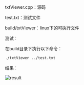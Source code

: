 txtViewer.cpp：源码

test.txt：测试文件

build/txtViewer：linux下的可执行文件

测试：

在build目录下执行以下命令：

```bash
./txtViewer ../test.txt
```

结果：

![result](/home/thz/Desktop/tomato_weight/PCLLearning/viewer/txtViewer/result.png)